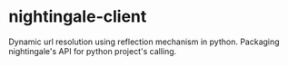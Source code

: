 # nightingale-client
Dynamic url resolution using reflection mechanism in python. Packaging nightingale's API for python project's calling.
